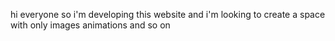 hi everyone
so i'm developing this website and i'm looking to create a space with only images
animations and so on